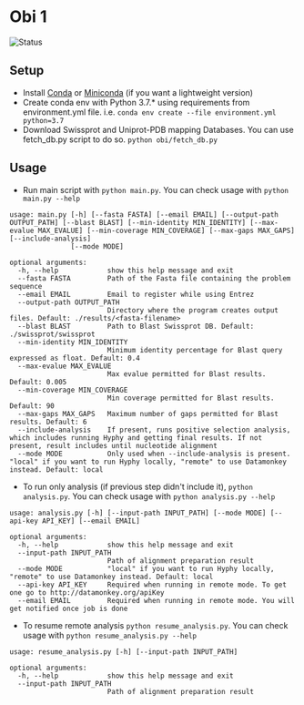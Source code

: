 # Obi 1

![Status](https://github.com/jcalvento/tesina/workflows/Obi%201/badge.svg)

## Setup
- Install [Conda](https://docs.conda.io/projects/conda/en/latest/user-guide/install/) or [Miniconda](https://docs.conda.io/en/latest/miniconda.html) (if you want a lightweight version)
- Create conda env with Python 3.7.* using requirements from environment.yml file. i.e. `conda env create --file environment.yml python=3.7`
- Download Swissprot and Uniprot-PDB mapping Databases. You can use fetch_db.py script to do so. `python obi/fetch_db.py`

## Usage
- Run main script with `python main.py`. You can check usage with `python main.py --help`
```commandline
usage: main.py [-h] [--fasta FASTA] [--email EMAIL] [--output-path OUTPUT_PATH] [--blast BLAST] [--min-identity MIN_IDENTITY] [--max-evalue MAX_EVALUE] [--min-coverage MIN_COVERAGE] [--max-gaps MAX_GAPS] [--include-analysis]
               [--mode MODE]

optional arguments:
  -h, --help            show this help message and exit
  --fasta FASTA         Path of the Fasta file containing the problem sequence
  --email EMAIL         Email to register while using Entrez
  --output-path OUTPUT_PATH
                        Directory where the program creates output files. Default: ./results/<fasta-filename>
  --blast BLAST         Path to Blast Swissprot DB. Default: ./swissprot/swissprot
  --min-identity MIN_IDENTITY
                        Minimum identity percentage for Blast query expressed as float. Default: 0.4
  --max-evalue MAX_EVALUE
                        Max evalue permitted for Blast results. Default: 0.005
  --min-coverage MIN_COVERAGE
                        Min coverage permitted for Blast results. Default: 90
  --max-gaps MAX_GAPS   Maximum number of gaps permitted for Blast results. Default: 6
  --include-analysis    If present, runs positive selection analysis, which includes running Hyphy and getting final results. If not present, result includes until nucleotide alignment
  --mode MODE           Only used when --include-analysis is present. "local" if you want to run Hyphy locally, "remote" to use Datamonkey instead. Default: local
```
- To run only analysis (if previous step didn't include it), `python analysis.py`.  You can check usage with `python analysis.py --help`
```commandline
usage: analysis.py [-h] [--input-path INPUT_PATH] [--mode MODE] [--api-key API_KEY] [--email EMAIL]

optional arguments:
  -h, --help            show this help message and exit
  --input-path INPUT_PATH
                        Path of alignment preparation result
  --mode MODE           "local" if you want to run Hyphy locally, "remote" to use Datamonkey instead. Default: local
  --api-key API_KEY     Required when running in remote mode. To get one go to http://datamonkey.org/apiKey
  --email EMAIL         Required when running in remote mode. You will get notified once job is done
```
- To resume remote analysis `python resume_analysis.py`. You can check usage with `python resume_analysis.py --help`
```commandline
usage: resume_analysis.py [-h] [--input-path INPUT_PATH]

optional arguments:
  -h, --help            show this help message and exit
  --input-path INPUT_PATH
                        Path of alignment preparation result
```

